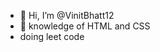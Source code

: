 - 👋 Hi, I’m @VinitBhatt12
- 🌱 knowledge of HTML and CSS
- doing leet code

<!---
VinitBhatt12/VinitBhatt12 is a ✨ special ✨ repository because its `README.md` (this file) appears on your GitHub profile.
You can click the Preview link to take a look at your changes.
--->
